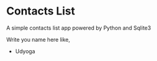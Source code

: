 # Contacts List

A simple contacts list app powered by Python and Sqlite3

Write you name here like,
- Udyoga

